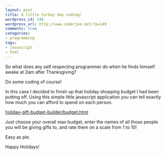 ```yaml
---
layout: post
title: A little turkey day coding!
wordpress_id: 149
wordpress_url: http://www.coderjoe.net/?p=149
comments: true
categories:
- programming
tags:
- javascript
- html
---
```


So what does any self respecting programmer do when he finds himself awake at 2am after Thanksgiving?

Do some coding of course!

In this case I decided to finish up that holiday shopping budget I had been putting off. Using this simple little javascript application you can tell exactly how much you can afford to spend on each person.

[holiday-gift-budget-builder/budget.html](/assets/holiday-gift-budget-builder/budget.html)

Just choose your overall max budget, enter the names of all those people you will be giving gifts to, and rate them on a scale from 1 to 10!

Easy as pie.

Happy Holidays!
